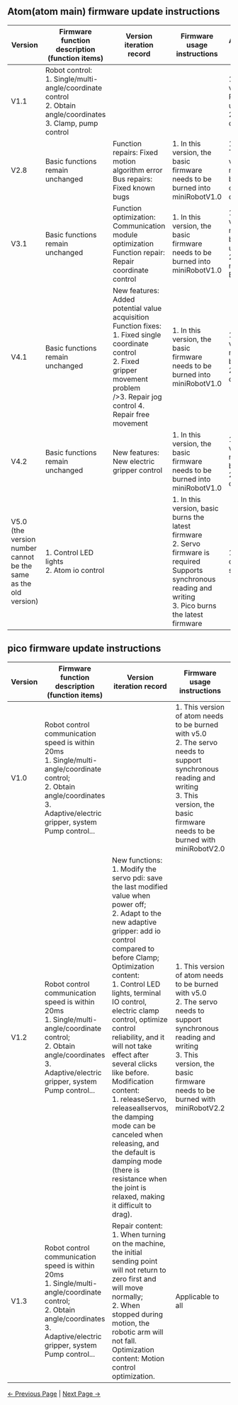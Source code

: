 ## Atom(atom main) firmware update instructions

| Version                                                      | Firmware function description (function items)               | Version iteration record                                     | Firmware usage instructions                                  | Applicable devices                                           |
| ------------------------------------------------------------ | ------------------------------------------------------------ | ------------------------------------------------------------ | ------------------------------------------------------------ | ------------------------------------------------------------ |
| V1.1                                                         | Robot control:<br />1. Single/multi-angle/coordinate control<br /> 2. Obtain angle/coordinates<br />3. Clamp, pump control |                                                              |                                                              | 1. This version Requires use of 2020 devices                 |
| V2.8                                                         | Basic functions remain unchanged                             | Function repairs: Fixed motion algorithm error<br />Bus repairs: Fixed known bugs | 1. In this version, the basic firmware needs to be burned into miniRobotV1.0 | 1. This The version needs to be used on 2020 devices         |
| V3.1                                                         | Basic functions remain unchanged                             | Function optimization: Communication module optimization<br /> Function repair: Repair coordinate control | 1. In this version, the basic firmware needs to be burned into miniRobotV1.0 | 1. This version needs to be used until the 2020 model Equipment |
| V4.1                                                         | Basic functions remain unchanged                             | New features: Added potential value acquisition<br />Function fixes:<br />1. Fixed single coordinate control<br />2. Fixed gripper movement problem<br /> />3. Repair jog control 4. Repair free movement | 1. In this version, the basic firmware needs to be burned into miniRobotV1.0 | 1. This version needs to be used in 2020 devices             |
| V4.2                                                         | Basic functions remain unchanged                             | New features: New electric gripper control                   | 1. In this version, the basic firmware needs to be burned into miniRobotV1.0 | 1. This version needs to be used in 2020 devices             |
| V5.0 (the version number cannot be the same as the old version) | 1. Control LED lights<br />2. Atom io control                |                                                              | 1. In this version, basic burns the latest firmware<br />2. Servo firmware is required Supports synchronous reading and writing<br/>3. Pico burns the latest firmware | 1. 2022 devices - so far                                     |



## pico firmware update instructions

| Version | Firmware function description (function items)               | Version iteration record                                     | Firmware usage instructions                                  | Applicable devices       |
| ------- | ------------------------------------------------------------ | ------------------------------------------------------------ | ------------------------------------------------------------ | ------------------------ |
| V1.0    | Robot control communication speed is within 20ms<br />1. Single/multi-angle/coordinate control; <br />2. Obtain angle/coordinates<br />3. Adaptive/electric gripper, system Pump control... |                                                              | 1. This version of atom needs to be burned with v5.0 <br />2. The servo needs to support synchronous reading and writing<br />3. This version, the basic firmware needs to be burned with miniRobotV2.0 | 1 , 2022 devices--so far |
| V1.2    | Robot control communication speed is within 20ms<br />1. Single/multi-angle/coordinate control;<br /> 2. Obtain angle/coordinates<br />3. Adaptive/electric gripper, system Pump control... | New functions:<br /> 1. Modify the servo pdi: save the last modified value when power off;<br /> 2. Adapt to the new adaptive gripper: add io control compared to before Clamp; <br />Optimization content: <br />1. Control LED lights, terminal IO control, electric clamp control, optimize control reliability, and it will not take effect after several clicks like before. <br />Modification content:<br />1. releaseServo, releaseallservos, the damping mode can be canceled when releasing, and the default is damping mode (there is resistance when the joint is relaxed, making it difficult to drag). | 1. This version of atom needs to be burned with v5.0 <br />2. The servo needs to support synchronous reading and writing<br />3. This version, the basic firmware needs to be burned with miniRobotV2.2 | 1. 2022 device-- So far  |
| V1.3    | Robot control communication speed is within 20ms<br />1. Single/multi-angle/coordinate control;<br /> 2. Obtain angle/coordinates<br />3. Adaptive/electric gripper, system Pump control... | Repair content: <br />1. When turning on the machine, the initial sending point will not return to zero first and will move normally; <br />2. When stopped during motion, the robotic arm will not fall. Optimization content: Motion control optimization. | Applicable to all                                            | 1. 2023 devices--so far  |







[← Previous Page](../../README.md) | [Next Page →](./2-burn_firmware.md)